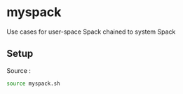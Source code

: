 # myspack

Use cases for user-space Spack chained to system Spack

## Setup

Source [](myspack.sh):

```bash
source myspack.sh
```

